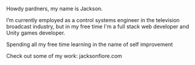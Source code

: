 Howdy pardners, my name is Jackson.

I’m currently employed as a control systems engineer in the television broadcast industry, but in my free time I'm a full stack web developer and Unity games developer.

Spending all my free time learning in the name of self improvement

Check out some of my work:
jacksonfiore.com

<!---
jrfiore/jrfiore is a ✨ special ✨ repository because its `README.md` (this file) appears on your GitHub profile.
You can click the Preview link to take a look at your changes.
--->
